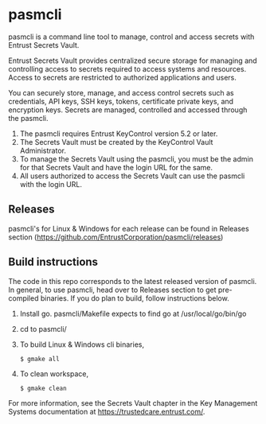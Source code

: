 # pasmcli
pasmcli is a command line tool to manage, control and access secrets with Entrust Secrets Vault.

Entrust Secrets Vault provides centralized secure storage for managing and controlling access to secrets required to access systems and resources. Access to secrets are restricted to authorized applications and users.

You can securely store, manage, and access control secrets such as credentials, API keys, SSH keys, tokens, certificate private keys, and encryption keys. Secrets are managed, controlled and accessed through the pasmcli.

1. The pasmcli requires Entrust KeyControl version 5.2 or later.
2. The Secrets Vault must be created by the KeyControl Vault Administrator.
3. To manage the Secrets Vault using the pasmcli, you must be the admin for that Secrets Vault and have the login URL for the same.
4. All users authorized to access the Secrets Vault can use the pasmcli with the login URL.

## Releases

pasmcli's for Linux & Windows for each release can be found in Releases section (https://github.com/EntrustCorporation/pasmcli/releases)

## Build instructions

The code in this repo corresponds to the latest released version of pasmcli. In general, to use pasmcli, head over to Releases section to get pre-compiled binaries. If you do plan to build, follow instructions below.
1. Install go. pasmcli/Makefile expects to find go at /usr/local/go/bin/go
2. cd to pasmcli/
3. To build Linux & Windows cli binaries,
   
   ```$ gmake all```
5. To clean workspace,
   
   ```$ gmake clean```

For more information, see the Secrets Vault chapter in the Key Management Systems documentation at https://trustedcare.entrust.com/.
